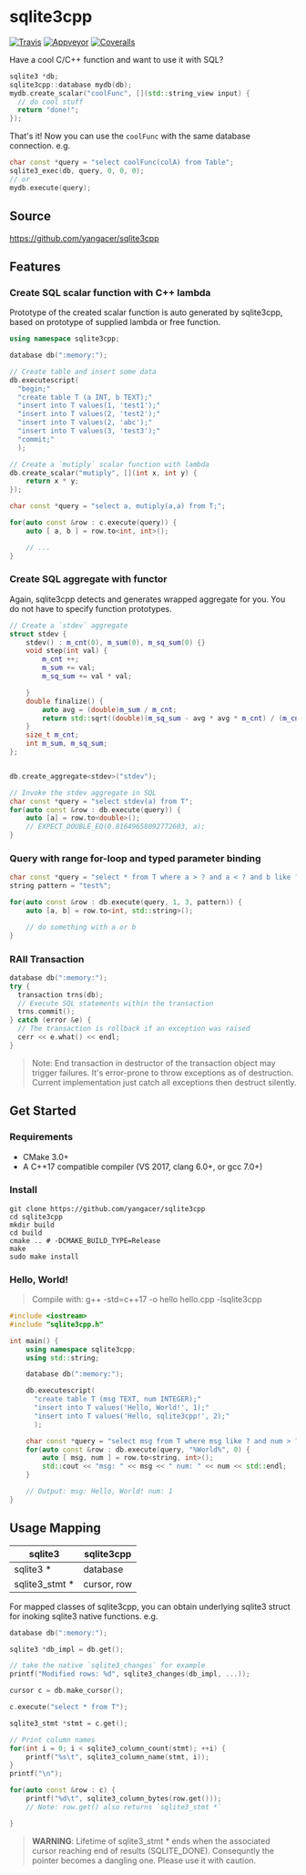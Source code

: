 # sqlite3cpp

<a target="_blank" href="https://travis-ci.org/yangacer/sqlite3cpp">![Travis][badge.Travis]</a>
<a target="_blank" href="https://ci.appveyor.com/project/yangacer/sqlite3cpp">![Appveyor][badge.Appveyor]</a>
<a target="_blank" href="https://coveralls.io/github/yangacer/sqlite3cpp?branch=master">![Coveralls][badge.Coveralls]</a>

Have a cool C/C++ function and want to use it with SQL?

```cpp
sqlite3 *db;
sqlite3cpp::database mydb(db);
mydb.create_scalar("coolFunc", [](std::string_view input) {
  // do cool stuff
  return "done!";
});
```
That's it! Now you can use the `coolFunc` with the same database connection. e.g.

```cpp
char const *query = "select coolFunc(colA) from Table";
sqlite3_exec(db, query, 0, 0, 0);
// or
mydb.execute(query);
```


## Source

https://github.com/yangacer/sqlite3cpp

## Features

### Create SQL scalar function with C++ lambda

Prototype of the created scalar function is auto generated by sqlite3cpp,
based on prototype of supplied lambda or free function.

```cpp
using namespace sqlite3cpp;

database db(":memory:");

// Create table and insert some data
db.executescript(
  "begin;"
  "create table T (a INT, b TEXT);"
  "insert into T values(1, 'test1');"
  "insert into T values(2, 'test2');"
  "insert into T values(2, 'abc');"
  "insert into T values(3, 'test3');"
  "commit;"
  );

// Create a `mutiply` scalar function with lambda
db.create_scalar("mutiply", [](int x, int y) {
    return x * y;
});

char const *query = "select a, mutiply(a,a) from T;";

for(auto const &row : c.execute(query)) {
    auto [ a, b ] = row.to<int, int>();

    // ...
}
```

### Create SQL aggregate with functor

Again, sqlite3cpp detects and generates wrapped aggregate for you. You do not
have to specify function prototypes.

```cpp
// Create a `stdev` aggregate
struct stdev {
    stdev() : m_cnt(0), m_sum(0), m_sq_sum(0) {}
    void step(int val) {
        m_cnt ++;
        m_sum += val;
        m_sq_sum += val * val;

    }
    double finalize() {
        auto avg = (double)m_sum / m_cnt;
        return std::sqrt((double)(m_sq_sum - avg * avg * m_cnt) / (m_cnt -1));
    }
    size_t m_cnt;
    int m_sum, m_sq_sum;
};


db.create_aggregate<stdev>("stdev");

// Invoke the stdev aggregate in SQL
char const *query = "select stdev(a) from T";
for(auto const &row : db.execute(query)) {
    auto [a] = row.to<double>();
    // EXPECT_DOUBLE_EQ(0.81649658092772603, a);
}
```

### Query with range for-loop and typed parameter binding

```cpp
char const *query = "select * from T where a > ? and a < ? and b like ?";
string pattern = "test%";

for(auto const &row : db.execute(query, 1, 3, pattern)) {
    auto [a, b] = row.to<int, std::string>();

    // do something with a or b
}

```

### RAII Transaction

```cpp
database db(":memory:");
try {
  transaction trns(db);
  // Execute SQL statements within the transaction
  trns.commit();
} catch (error &e) {
  // The transaction is rollback if an exception was raised
  cerr << e.what() << endl;
}
```
> Note: End transaction in destructor of the transaction object may trigger failures. It's error-prone to throw exceptions as of destruction. Current implementation just catch all exceptions then destruct silently.

## Get Started

### Requirements

- CMake 3.0+
- A C++17 compatible compiler (VS 2017, clang 6.0+, or gcc 7.0+)

### Install
```shell
git clone https://github.com/yangacer/sqlite3cpp
cd sqlite3cpp
mkdir build
cd build
cmake .. # -DCMAKE_BUILD_TYPE=Release
make
sudo make install
```

### Hello, World!

> Compile with: g++ -std=c++17 -o hello hello.cpp -lsqlite3cpp

```cpp
#include <iostream>
#include "sqlite3cpp.h"

int main() {
    using namespace sqlite3cpp;
    using std::string;

    database db(":memory:");

    db.executescript(
      "create table T (msg TEXT, num INTEGER);"
      "insert into T values('Hello, World!', 1);"
      "insert into T values('Hello, sqlite3cpp!', 2);"
      );

    char const *query = "select msg from T where msg like ? and num > ?";
    for(auto const &row : db.execute(query, "%World%", 0) {
        auto [ msg, num ] = row.to<string, int>();
        std::cout << "msg: " << msg << " num: " << num << std::endl;
    }

    // Output: msg: Hello, World! num: 1
}

```

## Usage Mapping


| sqlite3         | sqlite3cpp
| ---             | ---
| sqlite3 *       | database
| sqlite3_stmt *  | cursor, row


For mapped classes of sqlite3cpp, you can obtain underlying sqlite3 struct for
inoking sqlite3 native functions.
e.g.

```cpp
database db(":memory:");

sqlite3 *db_impl = db.get();

// take the native `sqlite3_changes` for example
printf("Modified rows: %d", sqlite3_changes(db_impl, ...));

cursor c = db.make_cursor();

c.execute("select * from T");

sqlite3_stmt *stmt = c.get();

// Print column names
for(int i = 0; i < sqlite3_column_count(stmt); ++i) {
    printf("%s\t", sqlite3_column_name(stmt, i));
}
printf("\n");

for(auto const &row : c) {
    printf("%d\t", sqlite3_column_bytes(row.get()));
    // Note: row.get() also returns `sqlite3_stmt *`

}

```
> **WARNING**: Lifetime of sqlite3_stmt * ends when the associated cursor
> reaching end of results (SQLITE_DONE). Consequntly the pointer becomes a
> dangling one. Please use it with caution.

<!-- links -->
[badge.Travis]: https://api.travis-ci.org/yangacer/sqlite3cpp.svg?branch=master
[badge.Appveyor]: https://ci.appveyor.com/api/projects/status/github/yangacer/sqlite3cpp?svg=true&branch=master
[badge.Coveralls]: https://coveralls.io/repos/yangacer/sqlite3cpp/badge.svg?branch=master&service=github

